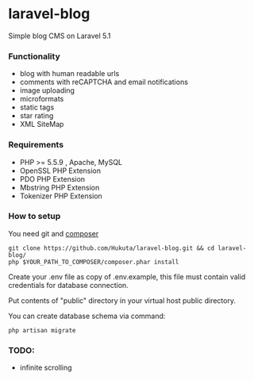 # laravel-blog
Simple blog CMS on Laravel 5.1

### Functionality ###

* blog with human readable urls
* comments with reCAPTCHA and email notifications
* image uploading
* microformats
* static tags
* star rating
* XML SiteMap

### Requirements ###

* PHP >= 5.5.9 , Apache, MySQL
* OpenSSL PHP Extension
* PDO PHP Extension
* Mbstring PHP Extension
* Tokenizer PHP Extension


### How to setup ###

You need git and [composer](https://getcomposer.org/download/)
```
git clone https://github.com/Hukuta/laravel-blog.git && cd laravel-blog/ 
php $YOUR_PATH_TO_COMPOSER/composer.phar install
```

Create your .env file as copy of .env.example, this file must contain valid credentials for database connection.

Put contents of "public" directory in your virtual host public directory.

You can create database schema via command:

```
php artisan migrate
```

### TODO: ###

* infinite scrolling
